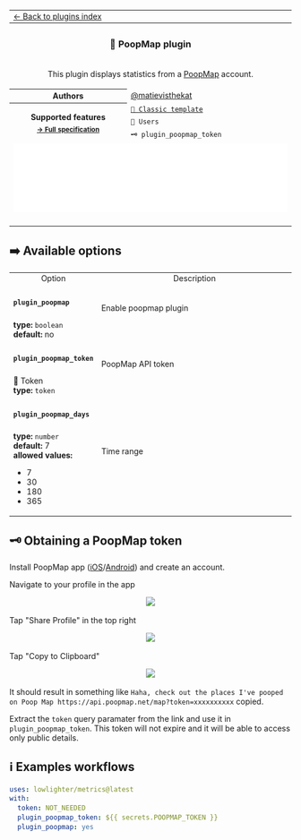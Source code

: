 <!--header-->
<table>
  <tr><td colspan="2"><a href="/README.md#-plugins">← Back to plugins index</a></td></tr>
  <tr><th colspan="2"><h3>💩 PoopMap plugin</h3></th></tr>
  <tr><td colspan="2" align="center"><p>This plugin displays statistics from a <a href="https://poopmap.net">PoopMap</a> account.</p>
</td></tr>
<tr><th>Authors</th><td><a href="https://github.com/matievisthekat">@matievisthekat</a></td></tr>
  <tr>
    <th rowspan="3">Supported features<br><sub><a href="metadata.yml">→ Full specification</a></sub></th>
    <td><a href="/source/templates/classic/README.md"><code>📗 Classic template</code></a></td>
  </tr>
  <tr>
    <td><code>👤 Users</code></td>
  </tr>
  <tr>
    <td><code>🗝️ plugin_poopmap_token</code></td>
  </tr>
  <tr>
    <td colspan="2" align="center">
      <img src="https://github.com/matievisthekat/matievisthekat/blob/master/metrics.plugin.poopmap.svg" alt=""></img>
      <img width="900" height="1" alt="">
    </td>
  </tr>
</table>
<!--/header-->

## ➡️ Available options

<!--options-->
<table>
  <tr>
    <td align="center" nowrap="nowrap">Option</i></td><td align="center" nowrap="nowrap">Description</td>
  </tr>
  <tr>
    <td nowrap="nowrap"><h4><code>plugin_poopmap</code></h4></td>
    <td rowspan="2"><p>Enable poopmap plugin</p>
<img width="900" height="1" alt=""></td>
  </tr>
  <tr>
    <td nowrap="nowrap"><b>type:</b> <code>boolean</code>
<br>
<b>default:</b> no<br></td>
  </tr>
  <tr>
    <td nowrap="nowrap"><h4><code>plugin_poopmap_token</code></h4></td>
    <td rowspan="2"><p>PoopMap API token</p>
<img width="900" height="1" alt=""></td>
  </tr>
  <tr>
    <td nowrap="nowrap">🔐 Token<br>
<b>type:</b> <code>token</code>
<br></td>
  </tr>
  <tr>
    <td nowrap="nowrap"><h4><code>plugin_poopmap_days</code></h4></td>
    <td rowspan="2"><p>Time range</p>
<img width="900" height="1" alt=""></td>
  </tr>
  <tr>
    <td nowrap="nowrap"><b>type:</b> <code>number</code>
<br>
<b>default:</b> 7<br>
<b>allowed values:</b><ul><li>7</li><li>30</li><li>180</li><li>365</li></ul></td>
  </tr>
</table>
<!--/options-->

## 🗝️ Obtaining a PoopMap token

Install PoopMap app ([iOS](https://itunes.apple.com/us/app/poop-map/id1303269455?mt=8)/[Android](https://play.google.com/store/apps/details?id=net.poopmap)) and create an account.

Navigate to your profile in the app

<div align="center">
  <img src="https://user-images.githubusercontent.com/45036977/143533812-c2776bcc-1fda-441e-bc96-cf21d4c69ca1.jpg" width="150" />
</div>

Tap "Share Profile" in the top right

<div align="center">
  <img src="https://user-images.githubusercontent.com/45036977/143533849-b7e03b4d-2903-4339-bbb7-e1fc0ea9724e.jpg" width="150" />
</div>

Tap "Copy to Clipboard"

<div align="center">
  <img src="https://user-images.githubusercontent.com/45036977/143533856-f4a9fc0d-7bde-48c2-b579-e8ee91804d78.jpg" width="150" />
</div>

It should result in something like `Haha, check out the places I've pooped on Poop Map https://api.poopmap.net/map?token=xxxxxxxxxx` copied.

Extract the `token` query paramater from the link and use it in `plugin_poopmap_token`.
This token will not expire and it will be able to access only public details.

## ℹ️ Examples workflows

<!--examples-->
```yaml
uses: lowlighter/metrics@latest
with:
  token: NOT_NEEDED
  plugin_poopmap_token: ${{ secrets.POOPMAP_TOKEN }}
  plugin_poopmap: yes

```
<!--/examples-->
